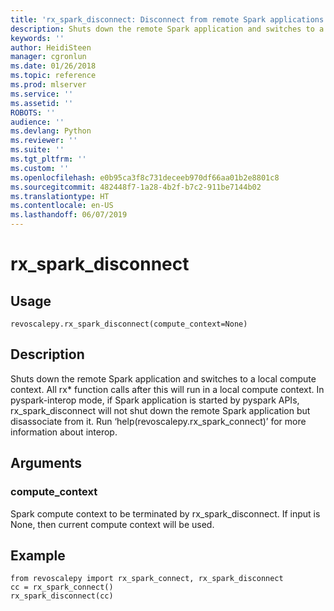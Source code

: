 ```yaml
---
title: 'rx_spark_disconnect: Disconnect from remote Spark applications (revoscalepy)'
description: Shuts down the remote Spark application and switches to a local compute context. All rx* function calls after this will run in a local compute context. In pyspark-interop mode, if Spark application is started by pyspark APIs, rx_spark_disconnect will not shut down the remote Spark application but disassociate from it. Run ‘help(revoscalepy.rx_spark_connect)’ for more information about interop.
keywords: ''
author: HeidiSteen
manager: cgronlun
ms.date: 01/26/2018
ms.topic: reference
ms.prod: mlserver
ms.service: ''
ms.assetid: ''
ROBOTS: ''
audience: ''
ms.devlang: Python
ms.reviewer: ''
ms.suite: ''
ms.tgt_pltfrm: ''
ms.custom: ''
ms.openlocfilehash: e0b95ca3f8c731deceeb970df66aa01b2e8801c8
ms.sourcegitcommit: 482448f7-1a28-4b2f-b7c2-911be7144b02
ms.translationtype: HT
ms.contentlocale: en-US
ms.lasthandoff: 06/07/2019
---
```

# <a name="rxsparkdisconnect"></a>rx_spark_disconnect


 


## <a name="usage"></a>Usage



```
revoscalepy.rx_spark_disconnect(compute_context=None)
```





## <a name="description"></a>Description

Shuts down the remote Spark application and switches to a local compute context.
All rx* function calls after this will run in a local compute context.
In pyspark-interop mode, if Spark application is started by pyspark APIs, rx_spark_disconnect will not shut down the remote Spark application but disassociate from it.
Run ‘help(revoscalepy.rx_spark_connect)’ for more information about interop.


## <a name="arguments"></a>Arguments


### <a name="computecontext"></a>compute_context

Spark compute context to be terminated by rx_spark_disconnect.
If input is None, then current compute context will be used.


## <a name="example"></a>Example



```
from revoscalepy import rx_spark_connect, rx_spark_disconnect
cc = rx_spark_connect()
rx_spark_disconnect(cc)
```


